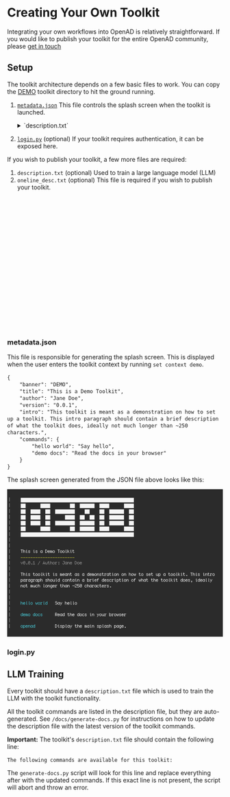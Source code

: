 # Creating Your Own Toolkit

Integrating your own workflows into OpenAD is relatively straightforward. If you would like to publish your toolkit for the entire OpenAD community, please [get in touch](https://acceleratedscience.github.io/openad-docs/about.html)

## Setup

The toolkit architecture depends on a few basic files to work. You can copy the [DEMO](./DEMO) toolkit directory to hit the ground running.


1. [`metadata.json`](#metadata.json) This file controls the splash screen when the toolkit is launched.
    <details>
    <summary markdown="block">`description.txt`</summary>
    <div markdown="block">
    Foo bar
    </div>
    </details>
    
2. [`login.py`](#login-py) (optional) If your toolkit requires authentication, it can be exposed here.

If you wish to publish your toolkit, a few more files are required:
1. `description.txt` (optional) Used to train a large language model (LLM)
1. `oneline_desc.txt` (optional) This file is required if you wish to publish your toolkit.

<br><br><br><br><br><br><br><br><br><br><br><br><br><br><br><br><br><br>
    

### metadata.json

This file is responsible for generating the splash screen. This is displayed when the user enters the toolkit context by running `set context demo`.

    {
        "banner": "DEMO",
        "title": "This is a Demo Toolkit",
        "author": "Jane Doe",
        "version": "0.0.1",
        "intro": "This toolkit is meant as a demonstration on how to set up a toolkit. This intro paragraph should contain a brief description of what the toolkit does, ideally not much longer than ~250 characters.",
        "commands": {
            "hello world": "Say hello",
            "demo docs": "Read the docs in your browser"
        }
    }

The splash screen generated from the JSON file above looks like this:

![demo-splash-page](readme/demo-splash.png)


### login.py

## LLM Training

Every toolkit should have a `description.txt` file which is used to train the LLM with the toolkit functionality.

All the toolkit commands are listed in the description file, but they are auto-generated. See `/docs/generate-docs.py` for instructions on how to update the description file with the latest version of the toolkit commands.

**Important:** The toolkit's `description.txt` file should contain the following line:

    The following commands are available for this toolkit:

The `generate-docs.py` script will look for this line and replace everything after with the updated commands. If this exact line is not present, the script will abort and throw an error.
